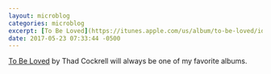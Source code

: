 ```yaml
---
layout: microblog
categories: microblog
excerpt: [To Be Loved](https://itunes.apple.com/us/album/to-be-loved/id329935752?uo=4&app=itunes&at=&ct=PersonalBlog) by Thad Cockrell will always be one of my favorite albums.
date: 2017-05-23 07:33:44 -0500
---
```


[To Be Loved](https://itunes.apple.com/us/album/to-be-loved/id329935752?uo=4&app=itunes&at=&ct=PersonalBlog) by Thad Cockrell will always be one of my favorite albums.